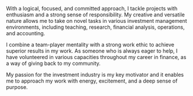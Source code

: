 <!-- #### Personal Skills -->

With a logical, focused, and committed approach, I tackle projects with enthusiasm and a strong sense of responsibility. My creative and versatile nature allows me to take on novel tasks in various investment management environments, including teaching, research, financial analysis, operations, and accounting.

I combine a team-player mentality with a strong work ethic to achieve superior results in my work. As someone who is always eager to help, I have volunteered in various capacities throughout my career in finance, as a way of giving back to my community.

My passion for the investment industry is my key motivator and it enables me to approach my work with energy, excitement, and a deep sense of purpose. 